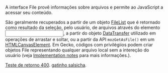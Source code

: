 A interface File provê informações sobre arquivos e permite ao JavaScript  a acessar seu conteúdo.

São geralmente recuperados a partir de um objeto [FileList](https://developer.mozilla.org/pt-BR/docs/Web/API/FileList) que é retornado como resultado da seleção, pelo usuário, de arquivos através do elemento [<input>](https://developer.mozilla.org/pt-BR/docs/Web/HTML/Element/Input), a partir do objeto [DataTransfer](https://developer.mozilla.org/pt-BR/docs/Web/API/DataTransfer) utilizado em operações de arrastar e soltar, ou a partir da API `mozGetAsFile()` em um [HTMLCanvasElement](https://developer.mozilla.org/pt-BR/docs/Web/API/HTMLCanvasElement). Em Gecko, códigos com privilégiios podem criar objetos File representando qualquer arquivo local sem a intereção do usuário (veja [Implementation notes](https://developer.mozilla.org/pt-BR/docs/Web/API/File#implementation_notes) para mais informações.).

[Teste de retorno 400](https://httpstat.us/404).
[gatinho salsicha](https://gatinhosalsicha.com.br).
